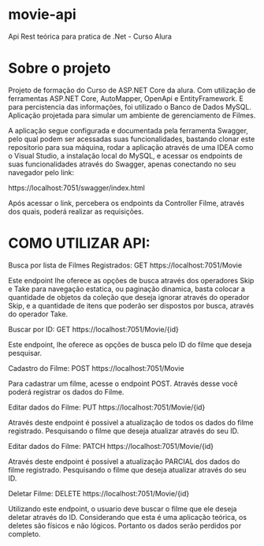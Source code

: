 # movie-api
Api Rest teórica para pratica de .Net - Curso Alura

# Sobre o projeto
Projeto de formação do Curso de ASP.NET Core da alura. Com utilização de ferramentas ASP.NET Core, AutoMapper, OpenApi e EntityFramework. E para percistencia das informações, foi utilizado o Banco de Dados MySQL.
Aplicação projetada para simular um ambiente de gerenciamento de Filmes.  

A aplicação segue configurada e documentada pela ferramenta Swagger, pelo qual podem ser acessadas suas funcionalidades, bastando clonar este repositorio para sua máquina, rodar a aplicação através de uma IDEA como o Visual Studio, a instalação local do MySQL, e acessar os endpoints de suas funcionalidades através do Swagger, apenas conectando no seu navegador pelo link: 

https://localhost:7051/swagger/index.html

Após acessar o link, percebera os endpoints da Controller Filme, através dos quais, poderá realizar as requisições. 

# COMO UTILIZAR API:

Busca por lista de Filmes Registrados:
GET
https://localhost:7051/Movie

Este endpoint lhe oferece as opções de busca através dos operadores Skip e Take para navegação estatica, ou paginação dinamica, basta colocar a quantidade de objetos da coleção que deseja ignorar através do operador Skip, e a quantidade de itens que poderão ser dispostos por busca, através do operador Take.

Buscar por ID:
GET
https://localhost:7051/Movie/{id}

Este endpoint, lhe oferece as opções de busca pelo ID do filme que deseja pesquisar.

Cadastro do Filme:
POST
https://localhost:7051/Movie

Para cadastrar um filme, acesse o endpoint POST. Através desse você poderá registrar os dados do Filme.

Editar dados do Filme:
PUT
https://localhost:7051/Movie/{id}

Através deste endpoint é possivel a atualização de todos os dados do filme registrado. Pesquisando o filme que deseja atualizar através do seu ID.

Editar dados do Filme:
PATCH
https://localhost:7051/Movie/{id}

Através deste endpoint é possivel a atualização PARCIAL dos dados do filme registrado. Pesquisando o filme que deseja atualizar através do seu ID.

Deletar Filme:
DELETE
https://localhost:7051/Movie/{id}

Utilizando este endpoint, o usuario deve buscar o filme que ele deseja deletar através do ID. Considerando que esta é uma aplicação teórica, os deletes são físicos e não lógicos. Portanto os dados serão perdidos por completo.
